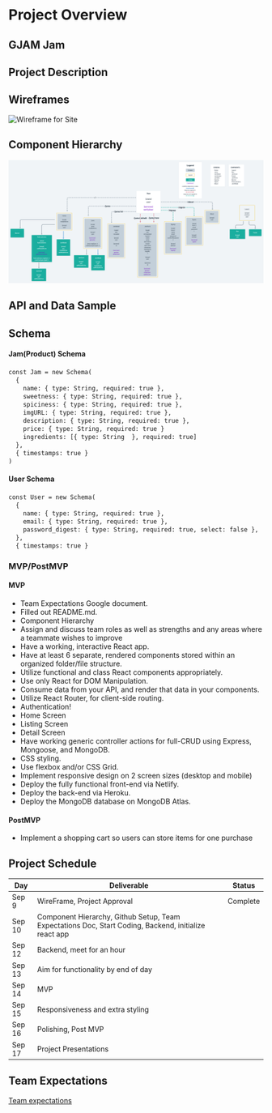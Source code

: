 # Project Overview

## GJAM Jam

## Project Description

## Wireframes

![Wireframe for Site](gjam-whimsical.png)

## Component Hierarchy

![Component Hierarchy](gjam-component-hierarchy.png)

## API and Data Sample

## Schema

#### Jam(Product) Schema

```
const Jam = new Schema(
  {
    name: { type: String, required: true },
    sweetness: { type: String, required: true },
    spiciness: { type: String, required: true },
    imgURL: { type: String, required: true },
    description: { type: String, required: true },
    price: { type: String, required: true }
    ingredients: [{ type: String  }, required: true]
  },
  { timestamps: true }
)
```

#### User Schema

```
const User = new Schema(
  {
    name: { type: String, required: true },
    email: { type: String, required: true },
    password_digest: { type: String, required: true, select: false },
  },
  { timestamps: true }
```

### MVP/PostMVP

#### MVP

- Team Expectations Google document.
- Filled out README.md.
- Component Hierarchy
- Assign and discuss team roles as well as strengths and any areas where a teammate wishes to improve
- Have a working, interactive React app.
- Have at least 6 separate, rendered components stored within an organized folder/file structure.
- Utilize functional and class React components appropriately.
- Use only React for DOM Manipulation.
- Consume data from your API, and render that data in your components.
- Utilize React Router, for client-side routing.
- Authentication!
- Home Screen
- Listing Screen
- Detail Screen
- Have working generic controller actions for full-CRUD using Express, Mongoose, and MongoDB.
- CSS styling.
- Use flexbox and/or CSS Grid.
- Implement responsive design on 2 screen sizes (desktop and mobile)
- Deploy the fully functional front-end via Netlify.
- Deploy the back-end via Heroku.
- Deploy the MongoDB database on MongoDB Atlas.

#### PostMVP

- Implement a shopping cart so users can store items for one purchase

## Project Schedule

| Day    | Deliverable                                                                                           | Status   |
| ------ | ----------------------------------------------------------------------------------------------------- | -------- |
| Sep 9  | WireFrame, Project Approval                                                                           | Complete |
| Sep 10 | Component Hierarchy, Github Setup, Team Expectations Doc, Start Coding, Backend, initialize react app |          |
| Sep 12 | Backend, meet for an hour                                                                             |          |
| Sep 13 | Aim for functionality by end of day                                                                   |          |
| Sep 14 | MVP                                                                                                   |
| Sep 15 | Responsiveness and extra styling                                                                      |          |
| Sep 16 | Polishing, Post MVP                                                                                   |          |
| Sep 17 | Project Presentations                                                                                 |          |

## Team Expectations

[Team expectations](https://docs.google.com/document/d/14oVUIscUusLaHkfb1EMABAU5zR2UN-phRX395Y1lUj8/edit?usp=sharing)
